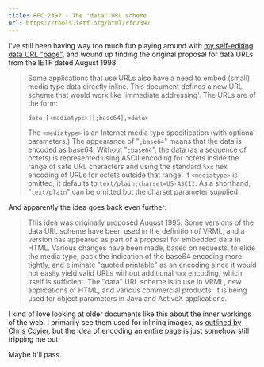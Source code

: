 ```yaml
---
title: RFC 2397 - The "data" URL scheme
url: https://tools.ietf.org/html/rfc2397
---
```


I've still been having way too much fun playing around with [my self-editing data URL "page"][ouroboros], and wound up finding the original proposal for data URLs from the IETF dated August 1998:

> Some applications that use URLs also have a need to embed (small) media type data directly inline. This document defines a new URL scheme that would work like 'immediate addressing'. The URLs are of the form:
>
> ```
> data:[<mediatype>][;base64],<data>
> ```
>
> The `<mediatype>` is an Internet media type specification (with optional parameters.) The appearance of "`;base64`" means that the data is encoded as base64. Without "`;base64`", the data (as a sequence of octets) is represented using ASCII encoding for octets inside the range of safe URL characters and using the standard `%xx` hex encoding of URLs for octets outside that range.  If `<mediatype>` is omitted, it defaults to `text/plain;charset=US-ASCII`.  As a shorthand, "`text/plain`" can be omitted but the charset parameter supplied.

And apparently the idea goes back even further:

> This idea was originally proposed August 1995. Some versions of the
   data URL scheme have been used in the definition of VRML, and a
   version has appeared as part of a proposal for embedded data in HTML.
   Various changes have been made, based on requests, to elide the media
   type, pack the indication of the base64 encoding more tightly, and
   eliminate "quoted printable" as an encoding since it would not easily
   yield valid URLs without additional `%xx` encoding, which itself is
   sufficient. The "data" URL scheme is in use in VRML, new applications
   of HTML, and various commercial products. It is being used for object
   parameters in Java and ActiveX applications.

I kind of love looking at older documents like this about the inner workings of the web. I primarily see them used for inlining images, as [outlined by Chris Coyier](http://css-tricks.com/data-uris/), but the idea of encoding an entire page is just somehow still tripping me out.

Maybe it'll pass.

[ouroboros]:data:text/html;charset=utf-8,%3C!doctype%20html%3E%0A%3Chtml%20lang%3D%22en%22%3E%0A%20%20%3Chead%3E%0A%20%20%20%20%3Cmeta%20charset%3D%22utf-8%22%3E%0A%20%20%20%20%3Ctitle%3EData%20URL%20Ouroboros%3C%2Ftitle%3E%0A%20%20%20%20%3C!--%20via%20notated.org%2C%20based%20on%20https%3A%2F%2Funhosted.org%2Fadventures%2F2%2FAn-unhosted-editor.html%20--%3E%0A%20%20%20%20%3Cscript%20src%3D%22http%3A%2F%2Fcodemirror.net%2Flib%2Fcodemirror.js%22%3E%3C%2Fscript%3E%0A%20%20%20%20%3Clink%20rel%3D%22stylesheet%22%20href%3D%22http%3A%2F%2Fcodemirror.net%2Flib%2Fcodemirror.css%22%20%2F%3E%0A%20%20%20%20%3Cscript%20src%3D%22http%3A%2F%2Fcodemirror.net%2Fmode%2Fxml%2Fxml.js%22%3E%3C%2Fscript%3E%0A%20%20%20%20%3Cscript%20src%3D%22http%3A%2F%2Fcodemirror.net%2Fmode%2Fjavascript%2Fjavascript.js%22%3E%3C%2Fscript%3E%0A%20%20%20%20%3Cscript%20src%3D%22http%3A%2F%2Fcodemirror.net%2Fmode%2Fcss%2Fcss.js%22%3E%3C%2Fscript%3E%0A%20%20%20%20%3Cscript%20src%3D%22http%3A%2F%2Fcodemirror.net%2Fmode%2Fhtmlmixed%2Fhtmlmixed.js%22%3E%3C%2Fscript%3E%0A%20%20%20%20%3Cstyle%3E%0A%20%20%20%20%20%20body%20%7B%20background%3A%20%23EEE%3B%20font-family%3A%20sans-serif%3B%20margin%3A%203em%3B%20padding%3A%200%3B%20%7D%0A%20%20%20%20%20%20a%20%7B%20color%3A%20%23C00%3B%20%7D%0A%20%20%20%20%20%20small%20%7B%20color%3A%20%23999%3B%20%7D%0A%20%20%20%20%20%20.CodeMirror%20%7B%20border%3A%201px%20solid%20%23CCC%3B%20height%3A%20auto%3B%20%7D%0A%20%20%20%20%20%20.CodeMirror-scroll%20%7B%20overflow-y%3A%20hidden%3B%20overflow-x%3A%20auto%3B%20%7D%0A%20%20%20%20%3C%2Fstyle%3E%0A%20%20%3C%2Fhead%3E%0A%20%20%3Cbody%3E%0A%20%20%20%20%3Carticle%3E%0A%20%20%20%20%20%20%3Ch1%3EData%20URL%20Ouroboros%3C%2Fh1%3E%0A%20%20%20%20%20%20%3Cp%3ETry%20making%20a%20change%20in%20the%20code%20below%20and%20hitting%20“Save.”%3C%2Fp%3E%0A%20%20%20%20%20%20%3Cp%3E%3Csmall%3EBased%20on%20%3Ca%20href%3D%22https%3A%2F%2Funhosted.org%2Fadventures%2F2%2FAn-unhosted-editor.html%22%3EAn%20unhosted%20editor%3C%2Fa%3E%3C%2Fsmall%3E%3C%2Fp%3E%0A%20%20%20%20%3C%2Farticle%3E%0A%20%20%20%20%3Cdiv%20id%3D%22editor%22%3E%3C%2Fdiv%3E%0A%20%20%20%20%3Cdiv%3E%0A%20%20%20%20%20%20%3Cbutton%20onclick%3D%22save()%22%3ESave%3C%2Fbutton%3E%0A%20%20%20%20%20%20%3Csmall%20id%3D%22filesize%22%3E%3C%2Fsmall%3E%0A%20%20%20%20%3C%2Fdiv%3E%0A%20%20%3C%2Fbody%3E%0A%20%20%3Cscript%3E%0A%20%20%20%20var%20editor%20%3D%20CodeMirror(%20document.getElementById('editor')%2C%20%7B%20lineNumbers%3A%20true%2C%20mode%3A%20'htmlmixed'%2C%20viewportMargin%3A%20Infinity%20%7D)%3B%0A%20%20%20%20editor.setValue(decodeURIComponent(location.href.substring('data%3Atext%2Fhtml%3Bcharset%3Dutf-8%2C'.length)))%3B%0A%20%20%20%20document.getElementById('filesize').innerHTML%20%3D%20Math.round(%20location.href.length%20%2F%201024%20)%20%2B%20'k'%3B%0A%20%20%20%20function%20save()%20%7B%0A%20%20%20%20%20%20location.href%20%3D%20'data%3Atext%2Fhtml%3Bcharset%3Dutf-8%2C'%20%2B%20encodeURIComponent(editor.getValue())%3B%0A%20%20%20%20%7D%0A%20%20%3C%2Fscript%3E%0A%3C%2Fhtml%3E